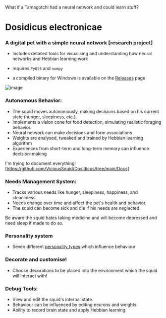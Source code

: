 What if a Tamagotchi had a neural network and could learn stuff?
# Dosidicus electronicae
### A digital pet with a simple neural network [research project]
* Includes detailed tools for visualising and understanding how neural networks and Hebbian learning work

* requires `PyQt5` and `numpy`
* a compiled binary for Windows is available on the [Releases](https://github.com/ViciousSquid/Dosidicus/releases) page

![image](https://github.com/user-attachments/assets/6102225a-52d6-440c-adfb-a58fd800f1cd)







### Autonomous Behavior:

* The squid moves autonomously, making decisions based on his current state (hunger, sleepiness, etc.).
* Implements a vision cone for food detection, simulating realistic foraging behavior.
* Neural network can make decisions and form associations
* Weights are analysed, tweaked and trained by Hebbian learning algorithm
* Experiences from short-term and long-term memory can influence decision-making

I'm trying to document everything!
[https://github.com/ViciousSquid/Dosidicus/tree/main/Docs]

### Needs Management System:

* Tracks various needs like hunger, sleepiness, happiness, and cleanliness.
* Needs change over time and affect the pet's health and behavior.
* The squid can become sick and die if his needs are neglected.

Be aware the squid hates taking medicine and will become depressed and need sleep if made to do so.

### Personality system

* Seven different [personality types](https://github.com/ViciousSquid/Dosidicus/blob/main/Docs/Personalities.md) which influence behaviour

### Decorate and customise!

* Choose decorations to be placed into the environment which the squid will interact with!

### Debug Tools:

* View and edit the squid's internal state. 
* Behaviour can be influenced by editing neurons and weights
* Ability to record brain state and apply Hebbian learning
